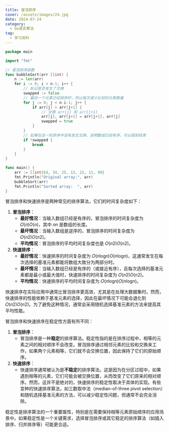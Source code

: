 ```yaml
---
title: 冒泡排序
cover: /assets/images/24.jpg
date: 2024-07-24
category:
  - Go语言算法
tag:
  - 学习资料
---
```


<!-- more -->

```go
package main

import "fmt"

// 冒泡排序函数
func bubbleSort(arr []int) {
    n := len(arr)
    for i := 0; i < n-1; i++ {
        // 标记是否发生了交换
        swapped := false
        // 最后一个元素已经排序好，所以每次减少比较的元素数量
        for j := 0; j < n-i-1; j++ {
            if arr[j] > arr[j+1] {
                // 交换 arr[j] 和 arr[j+1]
                arr[j], arr[j+1] = arr[j+1], arr[j]
                swapped = true
            }
        }
        // 如果在这一轮排序中没有发生交换，说明数组已经有序，可以提前结束
        if !swapped {
            break
        }
    }
}

func main() {
    arr := []int{64, 34, 25, 12, 22, 11, 90}
    fmt.Println("Original array:", arr)
    bubbleSort(arr)
    fmt.Println("Sorted array:  ", arr)
}
```

冒泡排序和快速排序是两种常见的排序算法，它们的时间复杂度如下：

1. **冒泡排序**：
   - **最好情况**：当输入数组已经是有序的，冒泡排序的时间复杂度为 𝑂(𝑛)*O*(*n*)，其中 𝑛*n* 是数组的长度。
   - **最坏情况**：当输入数组是逆序的，冒泡排序的时间复杂度为 𝑂(𝑛2)*O*(*n*2)。
   - **平均情况**：冒泡排序的平均时间复杂度也是 𝑂(𝑛2)*O*(*n*2)。
2. **快速排序**：
   - **最好情况**：快速排序的时间复杂度为 𝑂(𝑛log⁡𝑛)*O*(*n*log*n*)，这通常发生在每次选择的基准元素都能将数组大致分为两部分时。
   - **最坏情况**：当输入数组已经是有序的（或接近有序），且每次选择的基准元素都是最小或最大值时，快速排序的时间复杂度为 𝑂(𝑛2)*O*(*n*2)。
   - **平均情况**：快速排序的平均时间复杂度为 𝑂(𝑛log⁡𝑛)*O*(*n*log*n*)。

快速排序在实际应用中通常比冒泡排序更高效，尤其是在处理大数据集时。然而，快速排序的性能依赖于基准元素的选择，因此在最坏情况下可能会退化到 𝑂(𝑛2)*O*(*n*2)。为了避免这种情况，通常会采用随机选择基准元素的方法来提高其平均性能。



冒泡排序和快速排序在稳定性方面有所不同：

1. **冒泡排序**：
   - 冒泡排序是一种**稳定**的排序算法。稳定性指的是在排序过程中，相等的元素之间的相对顺序不会改变。冒泡排序通过相邻元素的比较和交换来工作，如果两个元素相等，它们就不会交换位置，因此保持了它们的原始顺序。
2. **快速排序**：
   - 快速排序通常被认为是**不稳定**的排序算法。这是因为在分区过程中，如果遇到相等的元素，它们可能会被交换位置，从而改变了它们原来的相对顺序。然而，这并不是绝对的，快速排序的稳定性取决于具体的实现。有些变种的快速排序算法，如三数取中法（median-of-three pivot selection）和随机选择基准元素的方法，可以减少稳定性问题，但通常不会完全消除。

稳定性是排序算法的一个重要属性，特别是在需要保持相等元素原始顺序的应用场景中。如果稳定性是一个关键需求，选择冒泡排序或其它稳定的排序算法（如插入排序、归并排序等）可能更合适。
